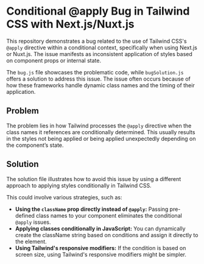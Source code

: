 # Conditional @apply Bug in Tailwind CSS with Next.js/Nuxt.js

This repository demonstrates a bug related to the use of Tailwind CSS's `@apply` directive within a conditional context, specifically when using Next.js or Nuxt.js.  The issue manifests as inconsistent application of styles based on component props or internal state.

The `bug.js` file showcases the problematic code, while `bugSolution.js` offers a solution to address this issue.  The issue often occurs because of how these frameworks handle dynamic class names and the timing of their application.

## Problem

The problem lies in how Tailwind processes the `@apply` directive when the class names it references are conditionally determined.  This usually results in the styles not being applied or being applied unexpectedly depending on the component’s state. 

## Solution

The solution file illustrates how to avoid this issue by using a different approach to applying styles conditionally in Tailwind CSS.

This could involve various strategies, such as:

* **Using the `className` prop directly instead of `@apply`:** Passing pre-defined class names to your component eliminates the conditional `@apply` issues. 
* **Applying classes conditionally in JavaScript:** You can dynamically create the className string based on conditions and assign it directly to the element. 
* **Using Tailwind's responsive modifiers:**  If the condition is based on screen size, using Tailwind's responsive modifiers might be simpler. 